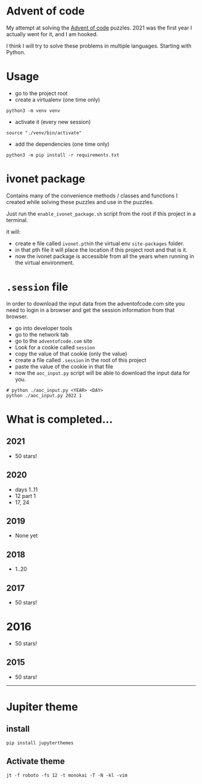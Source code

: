 # Advent of code

My attempt at solving the [Advent of code](https://adventofcode.com) puzzles.
2021 was the first year I actually went for it, and I am hooked.

I think I will try to solve these problems in multiple languages.
Starting with Python.

# Usage

- go to the project root
- create a virtualenv (one time only)

```shell
python3 -m venv venv
```

- activate it (every new session)

```shell
source "./venv/bin/activate"
```

- add the dependencies (one time only)

```shell
python3 -m pip install -r requirements.txt
```

# ivonet package

Contains many of the convenience methods / classes and functions I created while
solving these puzzles and use in the puzzles.

Just run the `enable_ivonet_package.sh` script from the root if this project in
a terminal.

it will:

- create e file called `ivonet.pth`in the virtual env `site-packages` folder.
- in that pth file it will place the location if this project root and that is
  it.
- now the ivonet package is accessible from all the years when running in the
  virtual environment.

# `.session` file

in order to download the input data from the adventofcode.com site you need to login in a browser
and get the session information from that browser.

- go into developer tools
- go to the network tab
- go to the `adventofcode.com` site
- Look for a cookie called `session`
- copy the value of that cookie (only the value)
- create a file called `.session` in the root of this project
- paste the value of the cookie in that file
- now the `aoc_input.py` script will be able to download the input data for you.

```shell
# python ./aoc_input.py <YEAR> <DAY>
python ./aoc_input.py 2022 1
```

# What is completed...

## 2021

- 50 stars!

## 2020

- days 1..11
- 12 part 1
- 17, 24

## 2019
- None yet

## 2018
- 1..20

## 2017

- 50 stars!

# 2016

- 50 stars!

## 2015

- 50 stars!

----

# Jupiter theme

## install

```text
pip install jupyterthemes
```

## Activate theme

```text
jt -f roboto -fs 12 -t monokai -T -N -kl -vim
```
